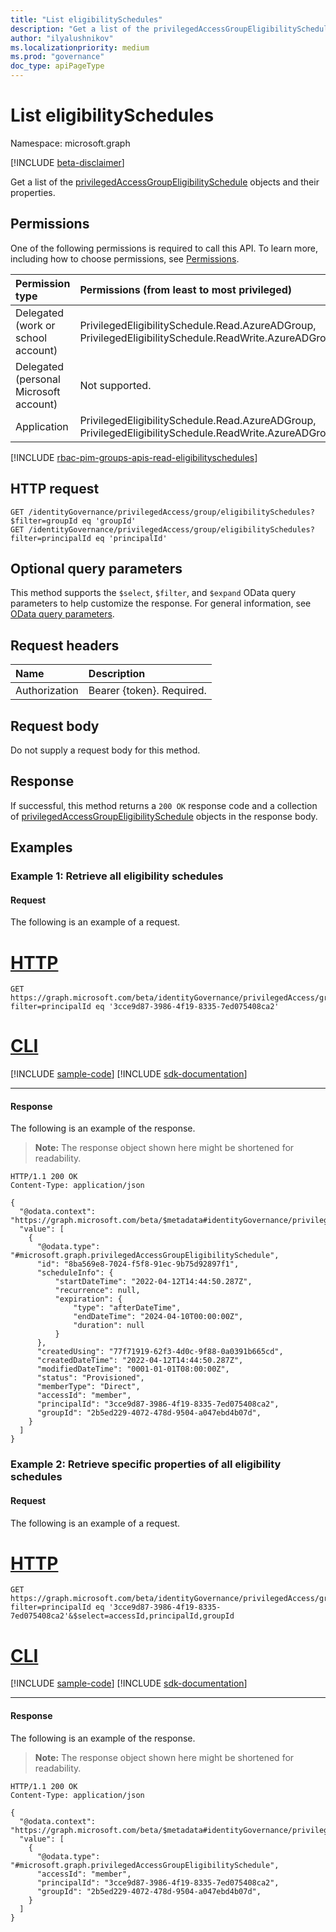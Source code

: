```yaml
---
title: "List eligibilitySchedules"
description: "Get a list of the privilegedAccessGroupEligibilitySchedule objects and their properties."
author: "ilyalushnikov"
ms.localizationpriority: medium
ms.prod: "governance"
doc_type: apiPageType
---
```


# List eligibilitySchedules
Namespace: microsoft.graph

[!INCLUDE [beta-disclaimer](../../includes/beta-disclaimer.md)]

Get a list of the [privilegedAccessGroupEligibilitySchedule](../resources/privilegedaccessgroupeligibilityschedule.md) objects and their properties.

## Permissions
One of the following permissions is required to call this API. To learn more, including how to choose permissions, see [Permissions](/graph/permissions-reference).

|Permission type|Permissions (from least to most privileged)|
|:---|:---|
|Delegated (work or school account)|PrivilegedEligibilitySchedule.Read.AzureADGroup, PrivilegedEligibilitySchedule.ReadWrite.AzureADGroup|
|Delegated (personal Microsoft account)|Not supported.|
|Application|PrivilegedEligibilitySchedule.Read.AzureADGroup, PrivilegedEligibilitySchedule.ReadWrite.AzureADGroup|

[!INCLUDE [rbac-pim-groups-apis-read-eligibilityschedules](../includes/rbac-for-apis/rbac-pim-groups-apis-read-eligibilityschedules.md)]

## HTTP request

<!-- {
  "blockType": "ignored"
}
-->
``` http
GET /identityGovernance/privilegedAccess/group/eligibilitySchedules?$filter=groupId eq 'groupId'
GET /identityGovernance/privilegedAccess/group/eligibilitySchedules?filter=principalId eq 'principalId'
```

## Optional query parameters
This method supports the `$select`, `$filter`, and `$expand` OData query parameters to help customize the response. For general information, see [OData query parameters](/graph/query-parameters).

## Request headers
|Name|Description|
|:---|:---|
|Authorization|Bearer {token}. Required.|

## Request body
Do not supply a request body for this method.

## Response

If successful, this method returns a `200 OK` response code and a collection of [privilegedAccessGroupEligibilitySchedule](../resources/privilegedaccessgroupeligibilityschedule.md) objects in the response body.

## Examples

### Example 1: Retrieve all eligibility schedules

#### Request
The following is an example of a request.
# [HTTP](#tab/http)
<!-- {
  "blockType": "request",
  "name": "list_privilegedaccessgroupeligibilityschedule_beta_e1"
}
-->
``` http
GET https://graph.microsoft.com/beta/identityGovernance/privilegedAccess/group/eligibilitySchedules?filter=principalId eq '3cce9d87-3986-4f19-8335-7ed075408ca2'
```

# [CLI](#tab/cli)
[!INCLUDE [sample-code](../includes/snippets/cli/list-privilegedaccessgroupeligibilityschedule-beta-e1-cli-snippets.md)]
[!INCLUDE [sdk-documentation](../includes/snippets/snippets-sdk-documentation-link.md)]

---

#### Response
The following is an example of the response.
>**Note:** The response object shown here might be shortened for readability.
<!-- {
  "blockType": "response",
  "truncated": true,
  "@odata.type": "Collection(microsoft.graph.privilegedAccessGroupEligibilitySchedule)"
}
-->
``` http
HTTP/1.1 200 OK
Content-Type: application/json

{
  "@odata.context": "https://graph.microsoft.com/beta/$metadata#identityGovernance/privilegedAccess/group/eligibilitySchedules/$entity",
  "value": [
    {
      "@odata.type": "#microsoft.graph.privilegedAccessGroupEligibilitySchedule",
      "id": "8ba569e8-7024-f5f8-91ec-9b75d92897f1",
      "scheduleInfo": {
          "startDateTime": "2022-04-12T14:44:50.287Z",
          "recurrence": null,
          "expiration": {
              "type": "afterDateTime",
              "endDateTime": "2024-04-10T00:00:00Z",
              "duration": null
          }
      },
      "createdUsing": "77f71919-62f3-4d0c-9f88-0a0391b665cd",
      "createdDateTime": "2022-04-12T14:44:50.287Z",
      "modifiedDateTime": "0001-01-01T08:00:00Z",
      "status": "Provisioned",
      "memberType": "Direct",
      "accessId": "member",
      "principalId": "3cce9d87-3986-4f19-8335-7ed075408ca2",
      "groupId": "2b5ed229-4072-478d-9504-a047ebd4b07d",
    }
  ]
}
```

### Example 2: Retrieve specific properties of all eligibility schedules

#### Request
The following is an example of a request.
# [HTTP](#tab/http)
<!-- {
  "blockType": "request",
  "name": "list_privilegedaccessgroupeligibilityschedule_beta_e2"
}
-->
``` http
GET https://graph.microsoft.com/beta/identityGovernance/privilegedAccess/group/eligibilitySchedules?filter=principalId eq '3cce9d87-3986-4f19-8335-7ed075408ca2'&$select=accessId,principalId,groupId
```

# [CLI](#tab/cli)
[!INCLUDE [sample-code](../includes/snippets/cli/list-privilegedaccessgroupeligibilityschedule-beta-e2-cli-snippets.md)]
[!INCLUDE [sdk-documentation](../includes/snippets/snippets-sdk-documentation-link.md)]

---

#### Response
The following is an example of the response.
>**Note:** The response object shown here might be shortened for readability.
<!-- {
  "blockType": "response",
  "truncated": true,
  "@odata.type": "Collection(microsoft.graph.privilegedAccessGroupEligibilitySchedule)"
}
-->
``` http
HTTP/1.1 200 OK
Content-Type: application/json

{
  "@odata.context": "https://graph.microsoft.com/beta/$metadata#identityGovernance/privilegedAccess/group/eligibilitySchedules/$entity",
  "value": [
    {
      "@odata.type": "#microsoft.graph.privilegedAccessGroupEligibilitySchedule",
      "accessId": "member",
      "principalId": "3cce9d87-3986-4f19-8335-7ed075408ca2",
      "groupId": "2b5ed229-4072-478d-9504-a047ebd4b07d",
    }
  ]
}
```
